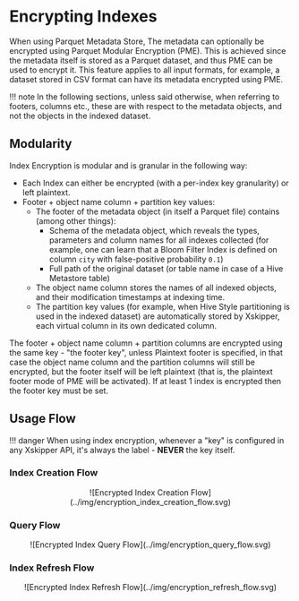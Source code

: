 <!--
 -- Copyright 2021 IBM Corp.
 -- SPDX-License-Identifier: Apache-2.0
 -->

# Encrypting Indexes
When using Parquet Metadata Store, The metadata can
optionally be encrypted using Parquet Modular Encryption (PME).
This is achieved since the metadata itself is stored as a Parquet dataset,
and thus PME can be used to encrypt it.
This feature applies to all input formats, for example, a dataset stored
in CSV format can have its metadata encrypted using PME.

!!! note
    In the following sections, unless said otherwise, when referring
    to footers, columns etc., these are with respect to the metadata objects,
    and not the objects in the indexed dataset.


## Modularity
Index Encryption is modular and is granular in the following way:

- Each Index can either be encrypted (with a per-index key granularity) or left plaintext.
- Footer + object name column + partition key values:
    - The footer of the metadata object (in itself a Parquet file) contains (among other things):
        - Schema of the metadata object, which reveals the types, parameters and column names for
        all indexes collected (for example, one can learn that a Bloom Filter Index is defined on column
        `city` with false-positive probability `0.1`)
        - Full path of the original dataset (or table name in case of a Hive Metastore table)
    - The object name column stores the names of all indexed objects, and their
      modification timestamps at indexing time.
    - The partition key values (for example, when Hive Style partitioning is used in the indexed dataset)
      are automatically stored by Xskipper, each virtual column in its own dedicated column.
      
The footer + object name column + partition columns are encrypted using the same key - "the footer key",
unless Plaintext footer is specified, in that case the object name column and the partition
columns will still be encrypted, but the footer itself will be left plaintext (that is,
the plaintext footer mode of PME will be activated).
If at least 1 index is encrypted then the footer key must be set.


## Usage Flow
!!! danger
    When using index encryption, whenever a "key" is configured in any Xskipper API,
    it's always the label - **NEVER** the key itself.

### Index Creation Flow

<center>
![Encrypted Index Creation Flow](../img/encryption_index_creation_flow.svg)
</center>

### Query Flow

<center>
![Encrypted Index Query Flow](../img/encryption_query_flow.svg)
</center>

### Index Refresh Flow

<center>
![Encrypted Index Refresh Flow](../img/encryption_refresh_flow.svg)
</center>